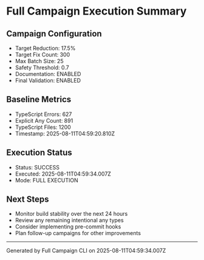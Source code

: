 # Full Campaign Execution Summary

## Campaign Configuration
- Target Reduction: 17.5%
- Target Fix Count: 300
- Max Batch Size: 25
- Safety Threshold: 0.7
- Documentation: ENABLED
- Final Validation: ENABLED

## Baseline Metrics
- TypeScript Errors: 627
- Explicit Any Count: 891
- TypeScript Files: 1200
- Timestamp: 2025-08-11T04:59:20.810Z

## Execution Status
- Status: SUCCESS
- Executed: 2025-08-11T04:59:34.007Z
- Mode: FULL EXECUTION

## Next Steps

- Monitor build stability over the next 24 hours
- Review any remaining intentional any types
- Consider implementing pre-commit hooks
- Plan follow-up campaigns for other improvements


---
Generated by Full Campaign CLI on 2025-08-11T04:59:34.007Z
